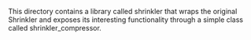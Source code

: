 This directory contains a library called shrinkler that
wraps the original Shrinkler and exposes its interesting
functionality through a simple class called shrinkler_compressor.
